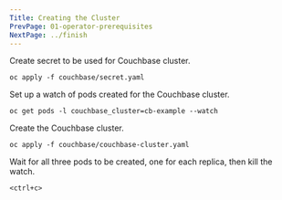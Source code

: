 ```yaml
---
Title: Creating the Cluster
PrevPage: 01-operator-prerequisites
NextPage: ../finish
---
```


Create secret to be used for Couchbase cluster.

```execute-1
oc apply -f couchbase/secret.yaml
```

Set up a watch of pods created for the Couchbase cluster.

```execute-2
oc get pods -l couchbase_cluster=cb-example --watch
```

Create the Couchbase cluster.

```execute-1
oc apply -f couchbase/couchbase-cluster.yaml
```

Wait for all three pods to be created, one for each replica, then kill the watch.

```execute-2
<ctrl+c>
```
